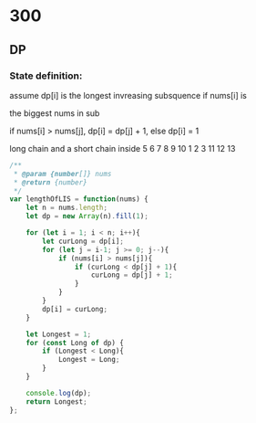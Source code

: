 # 300

## DP

### State definition:
assume dp[i] is the longest invreasing subsquence if nums[i] is 

the biggest nums in sub

if nums[i] > nums[j], dp[i] = dp[j] + 1, else dp[i] = 1

long chain and a short chain inside  5 6 7 8 9 10 1 2 3 11 12 13

```js
/**
 * @param {number[]} nums
 * @return {number}
 */
var lengthOfLIS = function(nums) {
    let n = nums.length;
    let dp = new Array(n).fill(1);

    for (let i = 1; i < n; i++){
        let curLong = dp[i];
        for (let j = i-1; j >= 0; j--){
            if (nums[i] > nums[j]){
                if (curLong < dp[j] + 1){
                    curLong = dp[j] + 1;
                }
            }
        }
        dp[i] = curLong;
    }

    let Longest = 1;
    for (const Long of dp) {
        if (Longest < Long){
            Longest = Long;
        }
    }

    console.log(dp);
    return Longest;
};
```




